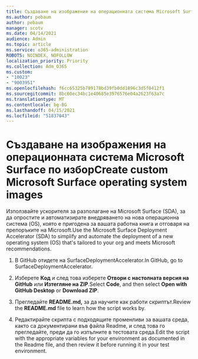 ```yaml
---
title: Създаване на изображения на операционната система Microsoft Surface по избор
ms.author: pebaum
author: pebaum
manager: scotv
ms.date: 04/14/2021
audience: Admin
ms.topic: article
ms.service: o365-administration
ROBOTS: NOINDEX, NOFOLLOW
localization_priority: Priority
ms.collection: Adm_O365
ms.custom:
- "10023"
- "9003951"
ms.openlocfilehash: f6cc65325b789178bd39fb0dd1896c3d5f0412f1
ms.sourcegitcommit: 8bc60ec34bc1e40685e3976576e04a2623f63a7c
ms.translationtype: MT
ms.contentlocale: bg-BG
ms.lasthandoff: 04/15/2021
ms.locfileid: "51837043"
---
```

# <a name="create-custom-microsoft-surface-operating-system-images"></a><span data-ttu-id="e0530-102">Създаване на изображения на операционната система Microsoft Surface по избор</span><span class="sxs-lookup"><span data-stu-id="e0530-102">Create custom Microsoft Surface operating system images</span></span>

<span data-ttu-id="e0530-103">Използвайте ускорителя за разполагане на Microsoft Surface (SDA), за да опростите и автоматизирате внедряването на нова операционна система (OS), която е пригодена за вашата работна книга и отговаря на препоръките на Microsoft.</span><span class="sxs-lookup"><span data-stu-id="e0530-103">Use the Microsoft Surface Deployment Accelerator (SDA) to simplify and automate the deployment of a new operating system (OS) that's tailored to your org and meets Microsoft recommendations.</span></span>

1. <span data-ttu-id="e0530-104">В GitHub отидете на SurfaceDeploymentAccelerator.</span><span class="sxs-lookup"><span data-stu-id="e0530-104">In GitHub, go to SurfaceDeploymentAccelerator.</span></span>

1. <span data-ttu-id="e0530-105">Изберете **Код** и след това изберете **Отвори с настолната версия на GitHub** или **Изтегляне на ZIP**.</span><span class="sxs-lookup"><span data-stu-id="e0530-105">Select **Code**, and then select **Open with GitHub Desktop** or **Download ZIP**.</span></span>

1. <span data-ttu-id="e0530-106">Прегледайте **README.md,** за да научите как работи скриптът.</span><span class="sxs-lookup"><span data-stu-id="e0530-106">Review the **README.md** file to learn how the script works by.</span></span>

1. <span data-ttu-id="e0530-107">Редактирайте скрипта с подходящите променливи за вашата среда, както са документирани във файла Readme, и след това го прегледайте, преди да го изпълните в тестовата среда.</span><span class="sxs-lookup"><span data-stu-id="e0530-107">Edit the script with the appropriate variables for your environment as documented in the Readme file, and then review it before running it in your test environment.</span></span>
